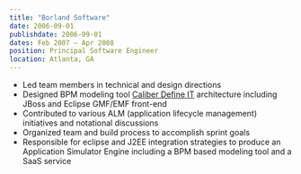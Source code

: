 ```yaml
---
title: "Borland Software"
date: 2006-09-01
publishdate: 2006-09-01
dates: Feb 2007 – Apr 2008
position: Principal Software Engineer
location: Atlanta, GA
---
```

* Led team members in technical and design directions
* Designed BPM modeling tool [Caliber Define IT](https://www.researchgate.net/figure/Storyboard-execution-of-audiometry-process-in-Caliber-DefineIT_fig7_232619367) architecture including JBoss and Eclipse GMF/EMF front-end
* Contributed to various ALM (application lifecycle management) initiatives and notational discussions
* Organized team and build process to accomplish sprint goals
* Responsible for eclipse and J2EE integration strategies to produce an Application Simulator Engine including a BPM based modeling tool and a SaaS service